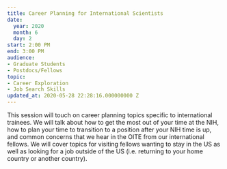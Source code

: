 ```yaml
---
title: Career Planning for International Scientists
date:
  year: 2020
  month: 6
  day: 2
start: 2:00 PM
end: 3:00 PM
audience:
- Graduate Students
- Postdocs/Fellows
topic:
- Career Exploration
- Job Search Skills
updated_at: 2020-05-28 22:28:16.000000000 Z
---
```

This session will touch on career planning topics specific to
international trainees. We will talk about how to get the most out of
your time at the NIH, how to plan your time to transition to a position
after your NIH time is up, and common concerns that we hear in the OITE
from our international fellows. We will cover topics for visiting
fellows wanting to stay in the US as well as looking for a job outside
of the US (i.e. returning to your home country or another country).
